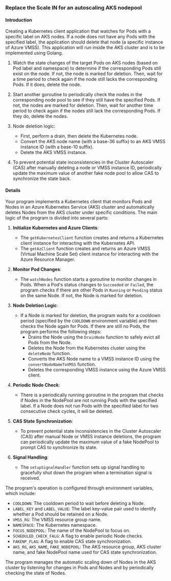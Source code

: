 ### Replace the Scale IN for an autoscaling AKS nodepool

#### Introduction
Creating a Kubernetes client application that watches for Pods with a specific label on AKS nodes. If a node does not have any Pods with the specified label, the application should delete that node (a specific instance of Azure VMSS). This application will run inside the AKS cluster and is to be implemented using Golang.

1. Watch the state changes of the target Pods on AKS nodes (based on Pod label and namespace) to determine if the corresponding Pods still exist on the node. If not, the node is marked for deletion. Then, wait for a time period to check again if the node still lacks the corresponding Pods. If it does, delete the node.

2. Start another goroutine to periodically check the nodes in the corresponding node pool to see if they still have the specified Pods. If not, the nodes are marked for deletion. Then, wait for another time period to check again if the nodes still lack the corresponding Pods. If they do, delete the nodes.

3. Node deletion logic:
   - First, perform a drain, then delete the Kubernetes node.
   - Convert the AKS node name (with a base-36 suffix) to an AKS VMSS instance ID (with a base-10 suffix).
   - Delete the AKS VMSS instance.

4. To prevent potential state inconsistencies in the Cluster Autoscaler (CAS) after manually deleting a node or VMSS instance ID, periodically update the maximum value of another fake node pool to allow CAS to synchronize the state back.

#### Details
Your program implements a Kubernetes client that monitors Pods and Nodes in an Azure Kubernetes Service (AKS) cluster and automatically deletes Nodes from the AKS cluster under specific conditions. The main logic of the program is divided into several parts:

1. **Initialize Kubernetes and Azure Clients**:
   - The `getKubernetesClient` function creates and returns a Kubernetes client instance for interacting with the Kubernetes API.
   - The `getAzClient` function creates and returns an Azure VMSS (Virtual Machine Scale Set) client instance for interacting with the Azure Resource Manager.

2. **Monitor Pod Changes**:
   - The `watchNodes` function starts a goroutine to monitor changes in Pods. When a Pod's status changes to `Succeeded` or `Failed`, the program checks if there are other Pods in `Running` or `Pending` status on the same Node. If not, the Node is marked for deletion.

3. **Node Deletion Logic**:
   - If a Node is marked for deletion, the program waits for a cooldown period (specified by the `COOLDOWN` environment variable) and then checks the Node again for Pods. If there are still no Pods, the program performs the following steps:
     - Drains the Node using the `DrainNode` function to safely evict all Pods from the Node.
     - Deletes the Node from the Kubernetes cluster using the `deleteNode` function.
     - Converts the AKS Node name to a VMSS instance ID using the `convertNodeNameToVMSS` function.
     - Deletes the corresponding VMSS instance using the Azure VMSS client.

4. **Periodic Node Check**:
   - There is a periodically running goroutine in the program that checks if Nodes in the NodePool are not running Pods with the specified label. If a Node does not run Pods with the specified label for two consecutive check cycles, it will be deleted.

5. **CAS State Synchronization**:
   - To prevent potential state inconsistencies in the Cluster Autoscaler (CAS) after manual Node or VMSS instance deletions, the program can periodically update the maximum value of a fake NodePool to prompt CAS to synchronize its state.

6. **Signal Handling**:
   - The `setupSignalHandler` function sets up signal handling to gracefully shut down the program when a termination signal is received.

The program's operation is configured through environment variables, which include:
- `COOLDOWN`: The cooldown period to wait before deleting a Node.
- `LABEL_KEY` and `LABEL_VALUE`: The label key-value pair used to identify whether a Pod should be retained on a Node.
- `VMSS_RG`: The VMSS resource group name.
- `NAMESPACE`: The Kubernetes namespace.
- `FOCUS_NODEPOOL`: The name of the NodePool to focus on.
- `SCHEDULED_CHECK_FALG`: A flag to enable periodic Node checks.
- `FAKENP_FLAG`: A flag to enable CAS state synchronization.
- `AKS_RG`, `AKS_NAME`, `FAKE_NODEPOOL`: The AKS resource group, AKS cluster name, and fake NodePool name used for CAS state synchronization.

The program manages the automatic scaling down of Nodes in the AKS cluster by listening for changes in Pods and Nodes and by periodically checking the state of Nodes.
